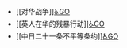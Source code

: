 - [[对华战争]][♿GO](https://github.com/FourteenD/Note/blob/main/自考/资料/KM01-中国近现代史纲要/05-中国近现代历史文献选集/1840-1949/几次侵华战争与不平等条约/对华战争.md)
- [[英人在华的残暴行动]][♿GO](https://github.com/FourteenD/Note/blob/main/自考/资料/KM01-中国近现代史纲要/05-中国近现代历史文献选集/1840-1949/几次侵华战争与不平等条约/英人在华的残暴行动.md)
- [[中日二十一条不平等条约]][♿GO](https://github.com/FourteenD/Note/blob/main/自考/资料/KM01-中国近现代史纲要/05-中国近现代历史文献选集/1840-1949/几次侵华战争与不平等条约/中日二十一条不平等条约.md)
